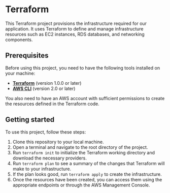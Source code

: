 # Terraform

This Terraform project provisions the infrastructure required for our application. It uses Terraform to define and manage infrastructure resources such as EC2 instances, RDS databases, and networking components.

## Prerequisites

Before using this project, you need to have the following tools installed on your machine:

- [**Terraform**](https://developer.hashicorp.com/terraform/downloads) (version 1.0.0 or later)
- [**AWS CLI**](https://aws.amazon.com/fr/cli/) (version 2.0 or later)

You also need to have an AWS account with sufficient permissions to create the resources defined in the Terraform code.

## Getting started

To use this project, follow these steps:
1. Clone this repository to your local machine.
2. Open a terminal and navigate to the root directory of the project.
3. Run `terraform init` to initialize the Terraform working directory and download the necessary providers.
4. Run `terraform plan` to see a summary of the changes that Terraform will make to your infrastructure.
5. If the plan looks good, run `terraform apply` to create the infrastructure.
6. Once the resources have been created, you can access them using the appropriate endpoints or through the AWS Management Console.







